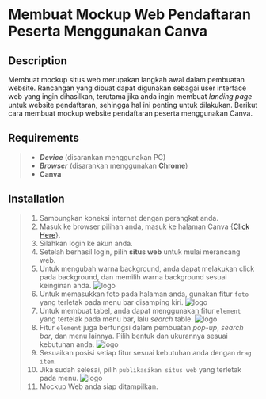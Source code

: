 # Membuat Mockup Web Pendaftaran Peserta Menggunakan Canva

## Description
Membuat mockup situs web merupakan langkah awal dalam pembuatan website. Rancangan yang dibuat dapat digunakan sebagai user interface web yang ingin dihasilkan, terutama jika anda ingin membuat *landing page* untuk website pendaftaran, sehingga hal ini penting untuk dilakukan. Berikut cara membuat mockup website pendaftaran peserta menggunakan Canva.

## Requirements
> - __*Device*__ (disarankan menggunakan PC)
> - __*Browser*__ (disarankan menggunakan **Chrome**)
> - **Canva**

## Installation
> 1. Sambungkan koneksi internet dengan perangkat anda.
> 2. Masuk ke browser pilihan anda, masuk ke halaman Canva {[Click Here](https://www.canva.com)}.
> 3. Silahkan login ke akun anda.
> 4. Setelah berhasil login, pilih **situs web** untuk mulai merancang web.
> 5. Untuk mengubah warna background, anda dapat melakukan click pada background, dan memilih warna background sesuai keinginan anda.
![logo](loginpage.JPG)
> 6. Untuk memasukkan foto pada halaman anda, gunakan fitur `foto` yang terletak pada menu bar disamping kiri.
![logo](foto.JPG)
> 7. Untuk membuat tabel, anda dapat menggunakan fitur `element` yang tertelak pada menu bar, lalu *search* table.
![logo](table.JPG)
> 8. Fitur `element` juga berfungsi dalam pembuatan _pop-up_, _search bar_, dan menu lainnya. Pilih bentuk dan ukurannya sesuai kebutuhan anda.
![logo](popup.JPG)
> 9. Sesuaikan posisi setiap fitur sesuai kebutuhan anda dengan `drag item`.
> 10. Jika sudah selesai, pilih `publikasikan situs web` yang terletak pada menu.
![logo](publish.JPG)
> 11. Mockup Web anda siap ditampilkan.
